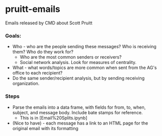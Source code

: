 # pruitt-emails
Emails released by CMD about Scott Pruitt

### Goals:

* Who - who are the people sending these messages? Who is receiving them? Who do they work for?
    * Who are the most common senders or receivers?
    * Social network analysis. Look for measures of centrality.
* What - what words/topics are more common when sent from the AG's office to each recipient? 
* Do the same sender/recipient analysis, but by sending receiving organization. 

### Steps

* Parse the emails into a data frame, with fields for from, to, when, subject, and message body. Include bate stamps for reference. 
    * This is in [Email%20Splits.ipynb]
* (Nice to have) - each message has a link to an HTML page for the original email with its formatting
